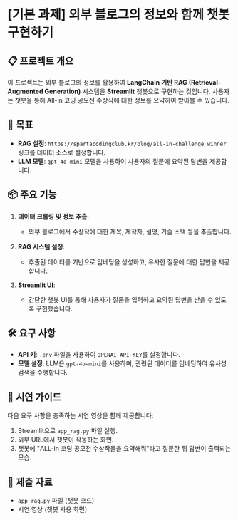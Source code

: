 # [기본 과제] 외부 블로그의 정보와 함께 챗봇 구현하기

## 📋 프로젝트 개요

이 프로젝트는 외부 블로그의 정보를 활용하여 **LangChain 기반 RAG (Retrieval-Augmented Generation)** 시스템을 **Streamlit** 챗봇으로 구현하는 것입니다. 사용자는 챗봇을 통해 All-in 코딩 공모전 수상작에 대한 정보를 요약하여 받아볼 수 있습니다.

## 🎯 목표

- **RAG 설정**: `https://spartacodingclub.kr/blog/all-in-challenge_winner` 링크를 데이터 소스로 설정합니다.
- **LLM 모델**: `gpt-4o-mini` 모델을 사용하여 사용자의 질문에 요약된 답변을 제공합니다.

## 📦 주요 기능

1. **데이터 크롤링 및 정보 추출**:
   - 외부 블로그에서 수상작에 대한 제목, 제작자, 설명, 기술 스택 등을 추출합니다.

2. **RAG 시스템 설정**:
   - 추출된 데이터를 기반으로 임베딩을 생성하고, 유사한 질문에 대한 답변을 제공합니다.

3. **Streamlit UI**:
   - 간단한 챗봇 UI를 통해 사용자가 질문을 입력하고 요약된 답변을 받을 수 있도록 구현했습니다.

## 🛠️ 요구 사항

- **API 키**: `.env` 파일을 사용하여 `OPENAI_API_KEY`를 설정합니다.
- **모델 설정**: LLM은 `gpt-4o-mini`를 사용하며, 관련된 데이터를 임베딩하여 유사성 검색을 수행합니다.

## 🎥 시연 가이드

다음 요구 사항을 충족하는 시연 영상을 함께 제공합니다:
1. Streamlit으로 `app_rag.py` 파일 실행.
2. 외부 URL에서 챗봇이 작동하는 화면.
3. 챗봇에 "ALL-in 코딩 공모전 수상작들을 요약해줘"라고 질문한 뒤 답변이 출력되는 모습.

## 📁 제출 자료

- `app_rag.py` 파일 (챗봇 코드)
- 시연 영상 (챗봇 사용 화면)
